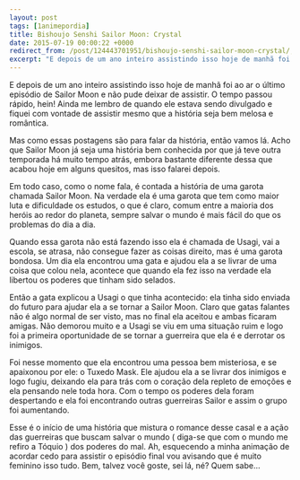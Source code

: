 ```yaml
---
layout: post
tags: [1animepordia]
title: Bishoujo Senshi Sailor Moon: Crystal
date: 2015-07-19 00:00:22 +0000
redirect_from: /post/124443701951/bishoujo-senshi-sailor-moon-crystal/,/post/124443701951/
excerpt: "E depois de um ano inteiro assistindo isso hoje de manhã foi ao ar o último episódio de Sailor Moon e não pude deixar de assistir. O tempo passou rápido, hein! Ainda me lembro de quando ele estava sendo divulgado e fiquei com vontade de assistir mesmo que a história seja bem melosa e romântica."
---
```


E depois de um ano inteiro assistindo isso hoje de manhã foi ao ar o
último episódio de Sailor Moon e não pude deixar de assistir. O tempo
passou rápido, hein! Ainda me lembro de quando ele estava sendo
divulgado e fiquei com vontade de assistir mesmo que a história seja bem
melosa e romântica.

Mas como essas postagens são para falar da história, então vamos lá.
Acho que Sailor Moon já seja uma história bem conhecida por que já teve
outra temporada há muito tempo atrás, embora bastante diferente dessa
que acabou hoje em alguns quesitos, mas isso falarei depois.

Em todo caso, como o nome fala, é contada a história de uma garota
chamada Sailor Moon. Na verdade ela é uma garota que tem como maior luta
e dificuldade os estudos, o que é claro, comum entre a maioria dos
heróis ao redor do planeta, sempre salvar o mundo é mais fácil do que os
problemas do dia a dia.

Quando essa garota não está fazendo isso ela é chamada de Usagi, vai a
escola, se atrasa, não consegue fazer as coisas direito, mas é uma
garota bondosa. Um dia ela encontrou uma gata e ajudou ela a se livrar
de uma coisa que colou nela, acontece que quando ela fez isso na verdade
ela libertou os poderes que tinham sido selados.

Então a gata explicou a Usagi o que tinha acontecido: ela tinha sido
enviada do futuro para ajudar ela a se tornar a Sailor Moon. Claro que
gatas falantes não é algo normal de ser visto, mas no final ela aceitou
e ambas ficaram amigas. Não demorou muito e a Usagi se viu em uma
situação ruim e logo foi a primeira oportunidade de se tornar a
guerreira que ela é e derrotar os inimigos.

Foi nesse momento que ela encontrou uma pessoa bem misteriosa, e se
apaixonou por ele: o Tuxedo Mask. Ele ajudou ela a se livrar dos
inimigos e logo fugiu, deixando ela para trás com o coração dela repleto
de emoções e ela pensando nele toda hora. Com o tempo os poderes dela
foram despertando e ela foi encontrando outras guerreiras Sailor e assim
o grupo foi aumentando.

Esse é o início de uma história que mistura o romance desse casal e a
ação das guerreiras que buscam salvar o mundo ( diga-se que com o mundo
me refiro a Tóquio ) dos poderes do mal. Ah, esquecendo a minha animação
de acordar cedo para assistir o episódio final vou avisando que é muito
feminino isso tudo. Bem, talvez você goste, sei lá, né? Quem sabe…


